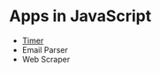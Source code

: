 Apps in JavaScript
==================

- [Timer](https://github.com/deep4788/appsForFunAndLearning/tree/master/timer)
- Email Parser
- Web Scraper
